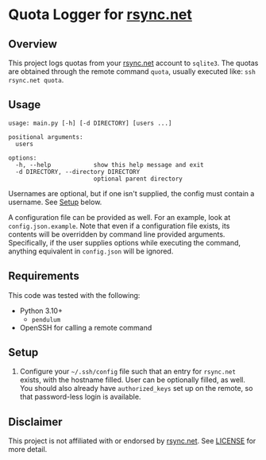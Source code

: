 # Quota Logger for [rsync.net]

## Overview

This project logs quotas from your [rsync.net] account to `sqlite3`. The quotas are obtained through the remote command `quota`, usually executed like: `ssh rsync.net quota`.

## Usage

```
usage: main.py [-h] [-d DIRECTORY] [users ...]

positional arguments:
  users

options:
  -h, --help            show this help message and exit
  -d DIRECTORY, --directory DIRECTORY
                        optional parent directory
```

Usernames are optional, but if one isn't supplied, the config must contain a username. See [Setup](#setup) below.

A configuration file can be provided as well. For an example, look at `config.json.example`. Note that even if a configuration file exists, its contents will be overridden by command line provided arguments. Specifically, if the user supplies options while executing the command, anything equivalent in `config.json` will be ignored.

## Requirements

This code was tested with the following:

- Python 3.10+
    - `pendulum`
- OpenSSH for calling a remote command

## Setup

1. Configure your `~/.ssh/config` file such that an entry for `rsync.net` exists, with the hostname filled. User can be optionally filled, as well. You should also already have `authorized_keys` set up on the remote, so that password-less login is available.

## Disclaimer

This project is not affiliated with or endorsed by [rsync.net]. See [LICENSE](LICENSE) for more detail.

[rsync.net]: https://www.rsync.net
